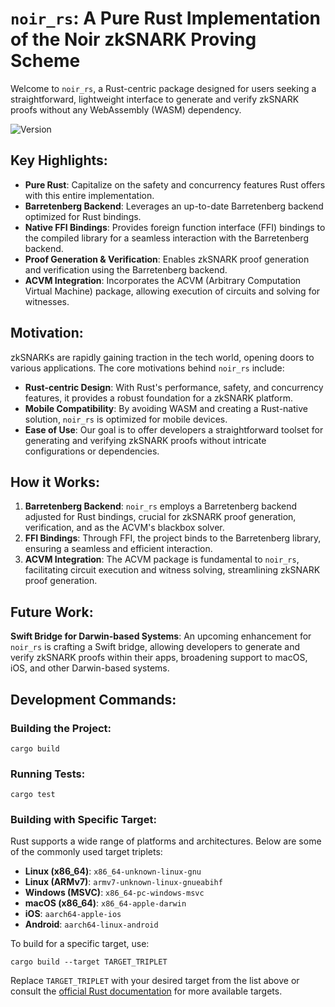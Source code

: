 # `noir_rs`: A Pure Rust Implementation of the Noir zkSNARK Proving Scheme

Welcome to `noir_rs`, a Rust-centric package designed for users seeking a straightforward, lightweight interface to generate and verify zkSNARK proofs without any WebAssembly (WASM) dependency.

![Version](https://img.shields.io/badge/version-0.19.3-blue)

## Key Highlights:

- **Pure Rust**: Capitalize on the safety and concurrency features Rust offers with this entire implementation.
- **Barretenberg Backend**: Leverages an up-to-date Barretenberg backend optimized for Rust bindings.
- **Native FFI Bindings**: Provides foreign function interface (FFI) bindings to the compiled library for a seamless interaction with the Barretenberg backend.
- **Proof Generation & Verification**: Enables zkSNARK proof generation and verification using the Barretenberg backend.
- **ACVM Integration**: Incorporates the ACVM (Arbitrary Computation Virtual Machine) package, allowing execution of circuits and solving for witnesses.

## Motivation:

zkSNARKs are rapidly gaining traction in the tech world, opening doors to various applications. The core motivations behind `noir_rs` include:

- **Rust-centric Design**: With Rust's performance, safety, and concurrency features, it provides a robust foundation for a zkSNARK platform.
- **Mobile Compatibility**: By avoiding WASM and creating a Rust-native solution, `noir_rs` is optimized for mobile devices.
- **Ease of Use**: Our goal is to offer developers a straightforward toolset for generating and verifying zkSNARK proofs without intricate configurations or dependencies.

## How it Works:

1. **Barretenberg Backend**: `noir_rs` employs a Barretenberg backend adjusted for Rust bindings, crucial for zkSNARK proof generation, verification, and as the ACVM's blackbox solver.
2. **FFI Bindings**: Through FFI, the project binds to the Barretenberg library, ensuring a seamless and efficient interaction.
3. **ACVM Integration**: The ACVM package is fundamental to `noir_rs`, facilitating circuit execution and witness solving, streamlining zkSNARK proof generation.

## Future Work:

**Swift Bridge for Darwin-based Systems**: An upcoming enhancement for `noir_rs` is crafting a Swift bridge, allowing developers to generate and verify zkSNARK proofs within their apps, broadening support to macOS, iOS, and other Darwin-based systems.

## Development Commands:

### Building the Project:
```
cargo build
```

### Running Tests:
```
cargo test
```

### Building with Specific Target:

Rust supports a wide range of platforms and architectures. Below are some of the commonly used target triplets:

- **Linux (x86_64)**: `x86_64-unknown-linux-gnu`
- **Linux (ARMv7)**: `armv7-unknown-linux-gnueabihf`
- **Windows (MSVC)**: `x86_64-pc-windows-msvc`
- **macOS (x86_64)**: `x86_64-apple-darwin`
- **iOS**: `aarch64-apple-ios`
- **Android**: `aarch64-linux-android`

To build for a specific target, use:
```
cargo build --target TARGET_TRIPLET
```
Replace `TARGET_TRIPLET` with your desired target from the list above or consult the [official Rust documentation](https://doc.rust-lang.org/beta/rustc/platform-support.html) for more available targets.